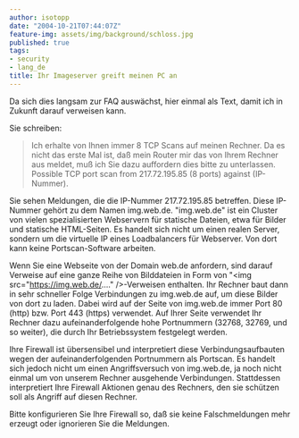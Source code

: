 ```yaml
---
author: isotopp
date: "2004-10-21T07:44:07Z"
feature-img: assets/img/background/schloss.jpg
published: true
tags:
- security
- lang_de
title: Ihr Imageserver greift meinen PC an
---
```

Da sich dies langsam zur FAQ auswächst, hier einmal als Text, damit ich in Zukunft darauf verweisen kann.

Sie schreiben: 
> Ich erhalte von Ihnen immer 8 TCP Scans auf meinen Rechner. Da es nicht das erste Mal ist, daß mein Router mir das von Ihrem Rechner aus meldet, muß ich Sie dazu auffordern dies bitte zu unterlassen. Possible TCP port scan from 217.72.195.85 (8 ports) against (IP-Nummer).

Sie sehen Meldungen, die die IP-Nummer 217.72.195.85 betreffen. Diese IP-Nummer gehört zu dem Namen img.web.de. "img.web.de" ist ein Cluster von vielen spezialisierten Webservern für statische Dateien, etwa für Bilder und statische HTML-Seiten. Es handelt sich nicht um einen realen Server, sondern um die virtuelle IP eines Loadbalancers für Webserver. Von dort kann keine Portscan-Software arbeiten.

Wenn Sie eine Webseite von der Domain web.de anfordern, sind darauf Verweise auf eine ganze Reihe von Bilddateien in Form von "&lt;img src="https://img.web.de/...." />-Verweisen enthalten. Ihr Rechner baut dann in sehr schneller Folge Verbindungen zu img.web.de auf, um diese Bilder von dort zu laden. Dabei wird auf der Seite von img.web.de immer Port 80 (http) bzw. Port 443 (https) verwendet. Auf Ihrer Seite verwendet Ihr Rechner dazu aufeinanderfolgende hohe Portnummern (32768, 32769, und so weiter), die durch Ihr Betriebssystem festgelegt werden.

Ihre Firewall ist übersensibel und interpretiert diese Verbindungsaufbauten wegen der aufeinanderfolgenden Portnummern als Portscan. Es handelt sich jedoch nicht um einen Angriffsversuch von img.web.de, ja noch nicht einmal um von unserem Rechner ausgehende Verbindungen. Stattdessen interpretiert Ihre Firewall Aktionen genau des Rechners, den sie schützen soll als Angriff auf diesen Rechner.

Bitte konfigurieren Sie Ihre Firewall so, daß sie keine Falschmeldungen mehr erzeugt oder ignorieren Sie die Meldungen.
